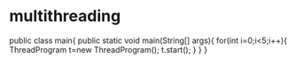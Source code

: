 # multithreading
public class main{
 public static void main(String[] args){
   for(int i=0;i<5;i++){
     ThreadProgram t=new ThreadProgram();
     t.start();
   }
 } 
}
